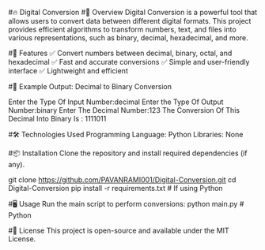 #🔥 Digital Conversion
#📖 Overview
Digital Conversion is a powerful tool that allows users to convert data between different digital formats. This project provides efficient algorithms to transform numbers, text, and files into various representations, such as binary, decimal, hexadecimal, and more.

#🚀 Features
✅ Convert numbers between decimal, binary, octal, and hexadecimal
✅ Fast and accurate conversions
✅ Simple and user-friendly interface
✅ Lightweight and efficient

#🎯 Example Output: Decimal to Binary Conversion

Enter the Type Of Input Number:decimal
Enter the Type Of Output Number:binary
Enter The Decimal Number:123
The Conversion Of This Decimal Into Binary Is : 1111011

#🛠 Technologies Used
Programming Language: Python 
Libraries: None

#📦 Installation
Clone the repository and install required dependencies (if any).

git clone https://github.com/PAVANRAMI001/Digital-Conversion.git
cd Digital-Conversion
pip install -r requirements.txt  # If using Python

#🖥️ Usage
Run the main script to perform conversions:
python main.py  # Python

#📝 License
This project is open-source and available under the MIT License.


